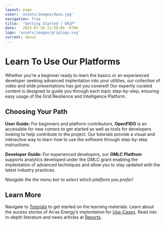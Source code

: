 ```yaml
---
layout: page
cover: 'assets/images/dave.jpg'
navigation: True
title:  "Getting Started | GRIP"
date:   2023-07-20 11:59:00 -0700
logo: 'assets/images/griplogo.svg'
current: about
---
```

# Learn To Use Our Platforms
Whether you’re a beginner ready to learn the basics or an experienced developer seeking advanced implentation into your utilities, our collection of video and slide presentations has got you covered! Our expertly curated content is designed to guide you through each topic step-by-step, ensuring easy usage of the Grid Resilience and Intelligence Platform.

## Choosing Your Path

**User Guide:** For beginners and platform contributors, **OpenFIDO** is an accessible for new comers to get started as well as tools for developers looking to help contribute to the project. Our tutorials provide a visual and interactive way to learn how to use the software through step-by-step instructions.

**Developer Guide:** For experienced developers, our **GMLC Platfrom** supports analytics developed under the GMLC grant enabling the implentation of advanced techniques and allow you to stay updated with the latest industry practices. 

*Navigate the the menu bar to select which platform you prefer!*



## Learn More
Navigate to [Tutorials](https://arras-energy.github.io/static-website/tutorials/) to get started on the learning materials. Learn about the sucess stories of Arras Energy’s implentation for [Use-Cases](https://arras-energy.github.io/static-website/use-cases/). Read into in-depth literature and news articles at [Reports](https://arras-energy.github.io/static-website/literature/).

[Tutorials]:  https://arras-energy.github.io/static-website/tutorials/
[Reports]:   https://arras-energy.github.io/static-website/literature/ 
[Use-Cases]:  https://arras-energy.github.io/static-website/use-cases/ 
[Arras Energy's GitHub repo]: https://github.com/arras-energy